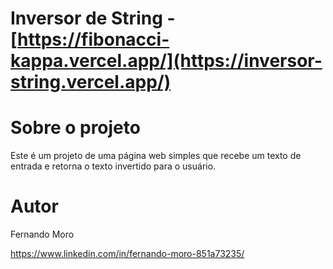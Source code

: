 # Inversor de String - [https://fibonacci-kappa.vercel.app/](https://inversor-string.vercel.app/)

# Sobre o projeto

Este é um projeto de uma página web simples que recebe um texto de entrada e retorna o texto invertido para o usuário.

# Autor

Fernando Moro

https://www.linkedin.com/in/fernando-moro-851a73235/
